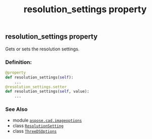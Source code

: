 ﻿---
title: resolution_settings property
second_title: Aspose.CAD for Python via .NET API References
description: 
type: docs
weight: 70
url: /python-net/aspose.cad.imageoptions/threedsoptions/resolution_settings/
is_root: false
---

## resolution_settings property


Gets or sets the resolution settings.
### Definition:
```python
@property
def resolution_settings(self):
    ...
@resolution_settings.setter
def resolution_settings(self, value):
    ...
```

### See Also
* module [`aspose.cad.imageoptions`](../../)
* class [`ResolutionSetting`](/cad/python-net/aspose.cad/resolutionsetting)
* class [`ThreeDSOptions`](/cad/python-net/aspose.cad.imageoptions/threedsoptions)
